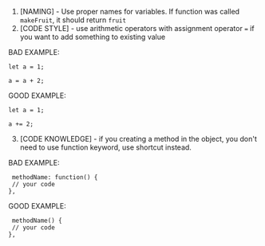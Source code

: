 1.  [NAMING] - Use proper names for variables. If function was called `makeFruit`, it should return `fruit`
2.  [CODE STYLE] - use arithmetic operators with assignment operator `=` if you want to add something to existing value

BAD EXAMPLE:

```
let a = 1;

a = a + 2;
```

GOOD EXAMPLE:

```
let a = 1;

a += 2;
```

3. [CODE KNOWLEDGE] - if you creating a method in the object, you don't need to use function keyword, use shortcut instead.

BAD EXAMPLE:

```
 methodName: function() {
 // your code
},
```

GOOD EXAMPLE:

```
 methodName() {
 // your code
},
```
